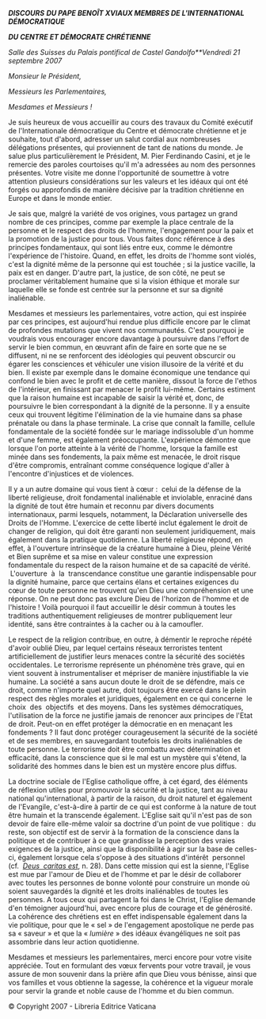 ***DISCOURS*** ***DU PAPE BENOÎT XVI******AUX MEMBRES DE L'INTERNATIONAL DÉMOCRATIQUE***

***DU CENTRE ET DÉMOCRATE CHRÉTIENNE***

*Salle des Suisses du Palais pontifical de Castel Gandolfo**Vendredi 21 septembre 2007*

*Monsieur le Président,*

*Messieurs les Parlementaires,*

*Mesdames et Messieurs !*

Je suis heureux de vous accueillir au cours des travaux du Comité exécutif de l'Internationale démocratique du Centre et démocrate chrétienne et je souhaite, tout d'abord, adresser un salut cordial aux nombreuses délégations présentes, qui proviennent de tant de nations du monde. Je salue plus particulièrement le Président, M. Pier Ferdinando Casini, et je le remercie des paroles courtoises qu'il m'a adressées au nom des personnes présentes. Votre visite me donne l'opportunité de soumettre à votre attention plusieurs considérations sur les valeurs et les idéaux qui ont été forgés ou approfondis de manière décisive par la tradition chrétienne en Europe et dans le monde entier.

Je sais que, malgré la variété de vos origines, vous partagez un grand nombre de ces principes, comme par exemple la place centrale de la personne et le respect des droits de l'homme, l'engagement pour la paix et la promotion de la justice pour tous. Vous faites donc référence à des principes fondamentaux, qui sont liés entre eux, comme le démontre l'expérience de l'histoire. Quand, en effet, les droits de l'homme sont violés, c'est la dignité même de la personne qui est touchée ; si la justice vacille, la paix est en danger. D'autre part, la justice, de son côté, ne peut se proclamer véritablement humaine que si la vision éthique et morale sur laquelle elle se fonde est centrée sur la personne et sur sa dignité inaliénable.

Mesdames et messieurs les parlementaires, votre action, qui est inspirée par ces principes, est aujourd'hui rendue plus difficile encore par le climat de profondes mutations que vivent nos communautés. C'est pourquoi je voudrais vous encourager encore davantage à poursuivre dans l'effort de servir le bien commun, en œuvrant afin de faire en sorte que ne se diffusent, ni ne se renforcent des idéologies qui peuvent obscurcir ou égarer les consciences et véhiculer une vision illusoire de la vérité et du bien. Il existe par exemple dans le domaine économique une tendance qui confond le bien avec le profit et de cette manière, dissout la force de l'ethos de l'intérieur, en finissant par menacer le profit lui-même. Certains estiment que la raison humaine est incapable de saisir la vérité et, donc, de poursuivre le bien correspondant à la dignité de la personne. Il y a ensuite ceux qui trouvent légitime l'élimination de la vie humaine dans sa phase prénatale ou dans la phase terminale. La crise que connaît la famille, cellule fondamentale de la société fondée sur le mariage indissoluble d'un homme et d'une femme, est également préoccupante. L'expérience démontre que lorsque l'on porte atteinte à la vérité de l'homme, lorsque la famille est minée dans ses fondements, la paix même est menacée, le droit risque d'être compromis, entraînant comme conséquence logique d'aller à l'encontre d'injustices et de violences.

Il y a un autre domaine qui vous tient à cœur :  celui de la défense de la liberté religieuse, droit fondamental inaliénable et inviolable, enraciné dans la dignité de tout être humain et reconnu par divers documents internationaux, parmi lesquels, notamment, la Déclaration universelle des Droits de l'Homme. L'exercice de cette liberté inclut également le droit de changer de religion, qui doit être garanti non seulement juridiquement, mais également dans la pratique quotidienne. La liberté religieuse répond, en effet, à l'ouverture intrinsèque de la créature humaine à Dieu, pleine Vérité et Bien suprême et sa mise en valeur constitue une expression fondamentale du respect de la raison humaine et de sa capacité de vérité.  L'ouverture  à  la  transcendance constitue une garantie indispensable pour la dignité humaine, parce que certains élans et certaines exigences du cœur de toute personne ne trouvent qu'en Dieu une compréhension et une réponse. On ne peut donc pas exclure Dieu de l'horizon de l'homme et de l'histoire ! Voilà pourquoi il faut accueillir le désir commun à toutes les traditions authentiquement religieuses de montrer publiquement leur identité, sans être contraintes à la cacher ou à la camoufler.

Le respect de la religion contribue, en outre, à démentir le reproche répété d'avoir oublié Dieu, par lequel certains réseaux terroristes tentent artificiellement de justifier leurs menaces contre la sécurité des sociétés occidentales. Le terrorisme représente un phénomène très grave, qui en vient souvent à instrumentaliser et mépriser de manière injustifiable la vie humaine. La société a sans aucun doute le droit de se défendre, mais ce droit, comme n'importe quel autre, doit toujours être exercé dans le plein respect des règles morales et juridiques, également en ce qui concerne  le  choix  des  objectifs  et des moyens. Dans les systèmes démocratiques, l'utilisation de la force ne justifie jamais de renoncer aux principes de l'Etat de droit. Peut-on en effet protéger la démocratie en en menaçant les fondements ? Il faut donc protéger courageusement la sécurité de la société et de ses membres, en sauvegardant toutefois les droits inaliénables de toute personne. Le terrorisme doit être combattu avec détermination et efficacité, dans la conscience que si le mal est un mystère qui s'étend, la solidarité des hommes dans le bien est un mystère encore plus diffus.

La doctrine sociale de l'Eglise catholique offre, à cet égard, des éléments de réflexion utiles pour promouvoir la sécurité et la justice, tant au niveau national qu'international, à partir de la raison, du droit naturel et également de l'Evangile, c'est-à-dire à partir de ce qui est conforme à la nature de tout être humain et la transcende également. L'Eglise sait qu'il n'est pas de son devoir de faire elle-même valoir sa doctrine d'un point de vue politique :  du reste, son objectif est de servir à la formation de la conscience dans la politique et de contribuer à ce que grandisse la perception des vraies exigences de la justice, ainsi que la disponibilité à agir sur la base de celles-ci, également lorsque cela s'oppose à des situations d'intérêt  personnel  (cf.  *[Deus  caritas est](/content/benedict-xvi/fr/encyclicals/documents/hf_ben-xvi_enc_20051225_deus-caritas-est.html)*, n. 28). Dans cette mission qui est la sienne, l'Eglise est mue par l'amour de Dieu et de l'homme et par le désir de collaborer avec toutes les personnes de bonne volonté pour construire un monde où soient sauvegardés la dignité et les droits inaliénables de toutes les personnes. A tous ceux qui partagent la foi dans le Christ, l'Eglise demande d'en témoigner aujourd'hui, avec encore plus de courage et de générosité. La cohérence des chrétiens est en effet indispensable également dans la vie politique, pour que le « sel » de l'engagement apostolique ne perde pas sa « saveur » et que la « *lumière* » des idéaux évangéliques ne soit pas assombrie dans leur action quotidienne.

Mesdames et messieurs les parlementaires, merci encore pour votre visite appréciée. Tout en formulant des vœux fervents pour votre travail, je vous assure de mon souvenir dans la prière afin que Dieu vous bénisse, ainsi que vos familles et vous obtienne la sagesse, la cohérence et la vigueur morale pour servir la grande et noble cause de l'homme et du bien commun.

© Copyright 2007 - Libreria Editrice Vaticana